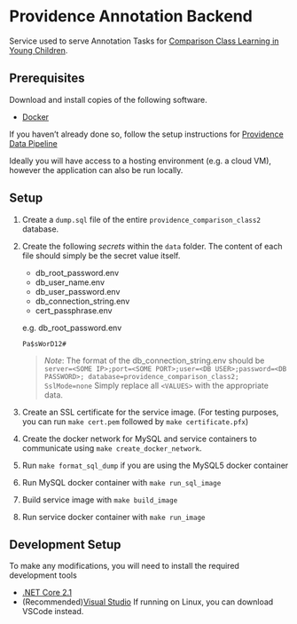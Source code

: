 # Providence Annotation Backend

Service used to serve Annotation Tasks for  [Comparison Class Learning in Young Children](http://library.mit.edu/F/PQKXE2YAGSC2MEUE92G1NESLJHRCHALE3ABDPS867K4HJBR97F-00503?func=file&amp=&amp=&amp=&amp=&amp=&amp=&file%5Fname=find-b&local%5Fbase=THESES2).

## Prerequisites

Download and install copies of the following software.

- [Docker](https://docs.docker.com/get-docker/)

If you haven’t already done so, follow the setup instructions for [Providence Data Pipeline](https://github.com/sinelki/providence_data_pipeline#readme)

Ideally you will have access to a hosting environment (e.g. a cloud VM), however the application can also be run locally.

## Setup

1. Create a `dump.sql` file of the entire `providence_comparison_class2` database. 
1. Create the following *secrets* within the `data` folder. The content of each file should simply be the secret value itself.
   - db_root_password.env
   - db_user_name.env
   - db_user_password.env
   - db_connection_string.env
   - cert_passphrase.env

   e.g. 
   db_root_password.env
   ```
   Pa$sWorD12#
   ```

   > *Note*: The format of the db_connection_string.env should be `server=<SOME IP>;port=<SOME PORT>;user=<DB USER>;password=<DB PASSWORD>; database=providence_comparison_class2; SslMode=none` Simply replace all `<VALUES>` with the appropriate data.

1. Create an SSL certificate for the service image. (For testing purposes, you can run `make cert.pem` followed by `make certificate.pfx`)
1. Create the docker network for MySQL and service containers to communicate using `make create_docker_network`. 
1. Run `make format_sql_dump` if you are using the MySQL5 docker container
1. Run MySQL docker container with `make run_sql_image`
1. Build service image with `make build_image`
1. Run service docker container with `make run_image`


## Development Setup
To make any modifications, you will need to install the required development tools

- [.NET Core 2.1 ](https://dotnet.microsoft.com/download/dotnet-core)
- (Recommended)[Visual Studio](https://visualstudio.microsoft.com/) If running on Linux, you can download VSCode instead.
